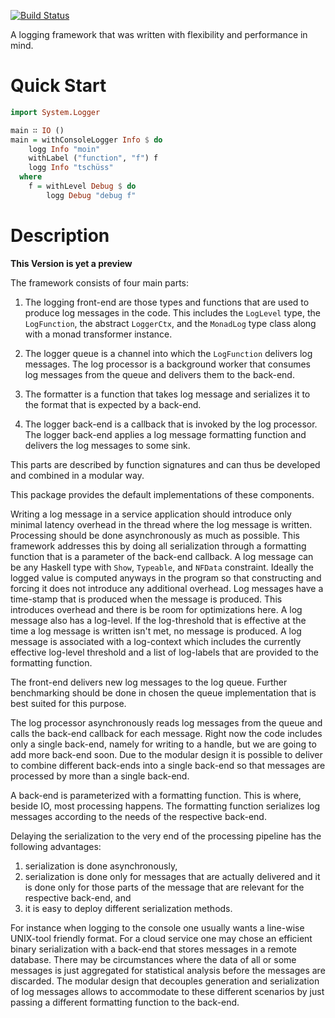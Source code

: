 [![Build Status](https://travis-ci.org/alephcloud/hs-yet-another-logger.svg)](https://travis-ci.org/alephcloud/hs-yet-another-logger)

A logging framework that was written with flexibility and performance
in mind.

Quick Start
===========

```haskell
import System.Logger

main ∷ IO ()
main = withConsoleLogger Info $ do
    logg Info "moin"
    withLabel ("function", "f") f
    logg Info "tschüss"
  where
    f = withLevel Debug $ do
        logg Debug "debug f"
```

Description
===========

**This Version is yet a preview**

The framework consists of four main parts:

1.  The logging front-end are those types and functions that are used
    to produce log messages in the code. This includes the `LogLevel`
    type, the `LogFunction`, the abstract `LoggerCtx`, and the `MonadLog`
    type class along with a monad transformer instance.

2.  The logger queue is a channel into which the `LogFunction` delivers
    log messages. The log processor is a background worker that consumes
    log messages from the queue and delivers them to the back-end.

3.  The formatter is a function that takes log message and serializes
    it to the format that is expected by a back-end.

4.   The logger back-end is a callback that is invoked by the log processor.
    The logger back-end applies a log message formatting function and
    delivers the log messages to some sink.

This parts are described by function signatures and can thus be developed
and combined in a modular way.

This package provides the default implementations of these components.

Writing a log message in a service application should introduce only
minimal latency overhead in the thread where the log message is written.
Processing should be done asynchronously as much as possible.
This framework addresses this by doing all serialization through a formatting
function that is a parameter of the back-end callback. A log message can be
any Haskell type with `Show`, `Typeable`, and `NFData` constraint. Ideally the
logged value is computed anyways in the program so that constructing and
forcing it does not introduce any additional overhead. Log messages have a
time-stamp that is produced when the message is produced. This introduces
overhead and there is be room for optimizations here. A log message also has a
log-level. If the log-threshold that is effective at the time a log message is
written isn't met, no message is produced. A log message is associated with a
log-context which includes the currently effective log-level threshold and a
list of log-labels that are provided to the formatting function.

The front-end delivers new log messages to the log queue. Further
benchmarking should be done in chosen the queue implementation that is best
suited for this purpose.

The log processor asynchronously reads log messages from
the queue and calls the back-end callback for each message. Right now the
code includes only a single back-end, namely for writing to a handle, but we
are going to add more back-end soon. Due to the modular design it is possible
to deliver to combine different back-ends into a single back-end so that
messages are processed by more than a single back-end.

A back-end is parameterized with a formatting function. This is where, beside
IO, most processing happens. The formatting function serializes log
messages according to the needs of the respective back-end.

Delaying the serialization to the very end of the processing pipeline has
the following advantages:

1.  serialization is done asynchronously,
2.  serialization is done only for messages that are actually delivered and
    it is done only for those parts of the message that are relevant for the
    respective back-end, and
3.  it is easy to deploy different serialization methods.

For instance when logging to the console one usually wants a line-wise
UNIX-tool friendly format. For a cloud service one may chose an efficient
binary serialization with a back-end that stores messages in a remote database.
There may be circumstances where the data of all or some messages is just
aggregated for statistical analysis before the messages are discarded. The
modular design that decouples generation and serialization of log messages
allows to accommodate to these different scenarios by just passing a different
formatting function to the back-end.
